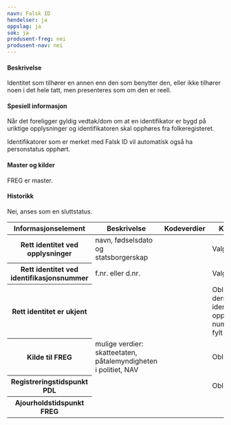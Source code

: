 ```yaml
---
navn: Falsk ID
hendelser: ja
oppslag: ja
sok: ja
produsent-freg: nei
produsent-nav: nei
---
```


#### Beskrivelse

Identitet som tilhører en annen enn den som benytter den, eller ikke tilhører noen i det hele tatt, men presenteres som om den er reell.

#### Spesiell informasjon

Når det foreligger gyldig vedtak/dom om at en identifikator er bygd på uriktige opplysninger og identifikatoren skal opphøres fra 
folkeregisteret.

Identifikatorer som er merket med Falsk ID vil automatisk også ha personstatus opphørt.

#### Master og kilder

FREG er master.

#### Historikk

Nei, anses som en sluttstatus.



<table class="table">
  <thead>
    <tr>
      <th>Informasjonselement</th>
      <th>Beskrivelse</th>
      <th>Kodeverdier</th>
      <th>Kompletthet</th>
      <th>Kvalitet</th>
    </tr>
  </thead>

<tbody>
  <tr>
    <th scope="row">Rett identitet ved opplysninger</th>
    <td>navn, fødselsdato og statsborgerskap</td>
    <td></td>
    <td>Valgfri</td>
    <td></td>
  </tr>
  <tr>
    <th scope="row">Rett identitet ved identifikasjonsnummer</th>
    <td>f.nr. eller d.nr.</td>
    <td></td>
    <td>Valgfri</td>
    <td></td>
  </tr>
  <tr>
    <th scope="row">Rett identitet er ukjent</th>
    <td></td>
    <td></td>
    <td>Obligatorisk dersom rett identitet ved opplysninger/id-nummer ikke er fylt ut</td>
    <td></td>
  </tr>
  <tr>
    <th scope="row">Kilde til FREG</th>
    <td>mulige verdier: skatteetaten, påtalemyndigheten i politiet, NAV</td>
    <td></td>
    <td>Obligatorisk</td>
    <td></td>
  </tr>
  <tr>
    <th scope="row">Registreringstidspunkt PDL</th>
    <td></td>
    <td></td>
    <td>Obligatorisk</td>
    <td></td>
  </tr>
   <tr>
    <th scope="row">Ajourholdstidspunkt FREG</th>
    <td></td>
    <td></td>
    <td></td>
    <td></td>
  </tr>
</tbody>
</table>

